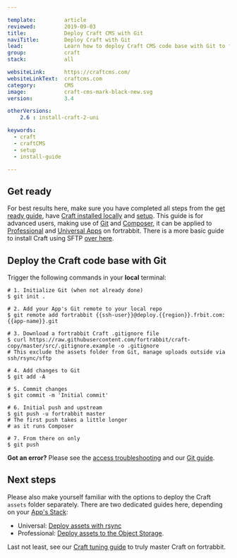 ```yaml
---

template:         article
reviewed:         2019-09-03
title:            Deploy Craft CMS with Git 
naviTitle:        Deploy Craft with Git
lead:             Learn how to deploy Craft CMS code base with Git to fortrabbit. 
group:            craft
stack:            all

websiteLink:      https://craftcms.com/
websiteLinkText:  craftcms.com
category:         CMS
image:            craft-cms-mark-black-new.svg
version:          3.4

otherVersions:
    2.6 : install-craft-2-uni

keywords:
  - craft
  - craftCMS
  - setup
  - install-guide

---
```




## Get ready

For best results here, make sure you have completed all steps from the [get ready guide](/craft-3-about), have [Craft installed locally](craft-3-install-local) and [setup](/craft-3-setup). This guide is for advanced users, making use of [Git](/git) and [Composer](/composer), it can be applied to [Professional](/app-pro) and [Universal Apps](/app-uni) on fortrabbit. There is a more basic guide to install Craft using SFTP [over here](/craft-3-upload-sftp).


<!--
Git deployment related?
## The storage folder

The `storage` folder within Craft is part of the [fortrabbit custom `.gitignore` file](). 
-->

## Deploy the Craft code base with Git

Trigger the following commands in your **local** terminal:

```
# 1. Initialize Git (when not already done)
$ git init .

# 2. Add your App's Git remote to your local repo
$ git remote add fortrabbit {{ssh-user}}@deploy.{{region}}.frbit.com:{{app-name}}.git

# 3. Download a fortrabbit Craft .gitignore file
$ curl https://raw.githubusercontent.com/fortrabbit/craft-copy/master/src/.gitignore.example -o .gitignore
# This exclude the assets folder from Git, manage uploads outside via ssh/rsync/sftp

# 4. Add changes to Git
$ git add -A

# 5. Commit changes
$ git commit -m 'Initial commit'

# 6. Initial push and upstream
$ git push -u fortrabbit master
# The first push takes a little longer
# as it runs Composer

# 7. From there on only
$ git push
```

**Got an error?** Please see the [access troubleshooting](/access-methods#toc-troubleshooting) and our [Git guide](/git).


## Next steps

Please also make yourself familiar with the options to deploy the Craft `assets` folder separately. There are two dedicated guides here, depending on your [App's Stack](/craft-3-about#toc-1-1-choose-your-stack): 

* Universal: [Deploy assets with rsync](/craft-3-assets-uni)
* Professional: [Deploy assets to the Object Storage](/craft-3-assets-pro).

Last not least, see our [Craft tuning guide](/craft-3-tune) to truly master Craft on fortrabbit.

